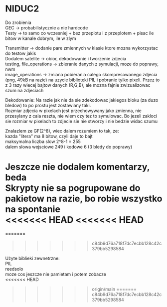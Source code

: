 # NIDUC2

Do zrobienia </br>
GEC -> probabilistycznie a nie hardcode </br>
Testy -> to samo co wczesniej + bez przeplotu i z przeplotem + pisac ile bitow w kanale dobrym, ile w zlym </br>






Transmitter -> dodanie pare zmiennych w klasie ktore mozna wykorzystac do testow jakis<br/> 
Dodalem satelite -> obior, dekodowanie i tworzenie zdjecia<br/>
testing, file_operations -> zbieranie danych z symulacji, moze do poprawy, nwm<br/>
image_operations -> zmiana pobierania calego skompresowanego zdjecia (png, 49kB na razie) na uzycie biblioteki PIL i pobranie tylko pixeli. Przez to z 3 razy wiecej bajtow danych (R,G,B), ale mozna fajnie zwizualizowac szum na zdjeciach<br/>

Dekodowanie: Na razie jak nie da sie zdekodowac jakiegos bloku (za duzo bledow) to po prostu jest zostawiany taki.<br/>
Rozmiar zdjecia w pixelach jest przechowywany jako zmienna, nie przesylany z cala reszta, nie wiem czy tez to symulowac. Bo jezeli zakloci sie rozmiar w pixelach to zdjecie sie nie stworzy i nie bedzie widac szumu<br/>


Znalazlem ze GF(2^8), wiec dalem rozumiem to tak, ze:<br/>
 kazda "litera" ma 8 bitow, czyli daje to bajt <br/>
 maksymalna liczba slow 2^8-1 = 255<br/>
 dalem slowa wejsciowe 249 i kodowe 6 (3 bledy do poprawy)<br/>



Jeszcze nie dodalem komentarzy, beda<br/>
Skrypty nie sa pogrupowane do pakietow na razie, bo robie wszystko na spontanie<br/>
<<<<<<< HEAD
<<<<<<< HEAD
=======
=======
>>>>>>> c84b9d76a718f7dc7ecbb128c42c379bb5298584


Użyte biblieki zewnetrzne: <br/>
 PIL <br/>
 reedsolo <br/>
 moze cos jeszcze nie pamietam i potem zobacze <br/>
<<<<<<< HEAD
>>>>>>> origin/main
=======
>>>>>>> c84b9d76a718f7dc7ecbb128c42c379bb5298584
